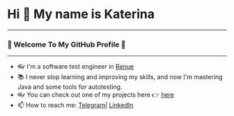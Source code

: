 # Hi 👋 My name is Katerina  
<hr/>

### 🎇 Welcome To My GitHub Profile 🎇</h3> 

<hr/>


- 👓 I'm a software test engineer in [Renue](https://renue.ru/#/)
- 📚 I never stop learning and improving my skills, and now I'm mastering Java and some tools for autotesting.
- 👓 You can check out one of my projects here 👉 [here](https://github.com/Katy-Ko/Sprint_4)
- 📫 How to reach me: [Telegram](https://t.me/tookie_clothespin)| [LinkedIn](https://www.linkedin.com/in/katerina-kozlova77/)

